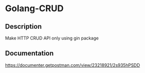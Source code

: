 # Golang-CRUD

## Description
Make HTTP CRUD API only using gin package

## Documentation
https://documenter.getpostman.com/view/23218921/2s935hPSDD
